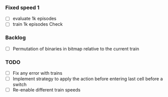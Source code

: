 ### Fixed speed 1
- [ ] evaluate 1k episodes
- [ ] train 1k episodes 
Check 

### Backlog
- [ ] Permutation of binaries in bitmap relative to the current train


### TODO
- [ ] Fix any error with trains
- [ ] Implement strategy to apply the action before entering last cell before a switch
- [ ] Re-enable different train speeds